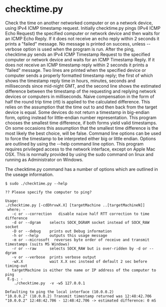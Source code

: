 # checktime.py
Check the time on another networked computer or on a network device, using IPv4 ICMP timestamp request.
Initially checktime.py pings (IPv4 ICMP Echo Request) the specified computer or network device and then
waits for an ICMP Echo Reply. If it does not receive an echo reply within 2 seconds it prints a "failed"
message. No message is printed on success, unless --verbose option is used when the program is run. After
the ping, checktime.py sends an IPv4 ICMP Timestamp Request to the specified computer or network device
and waits for an ICMP Timestamp Reply. If it does not receive an ICMP timestamp reply within 2 seconds it
prints a "failed" message. Two lines are printed when the specified device or computer sends a properly
formatted timestamp reply; the first of which shows the timestamp reply time in hours, minutes, seconds
and milliseconds since mid-night GMT, and the second line shows the estimated difference between the
timestamp of the requesting and replying network devices or computers in milliseconds. Naive compensation
in the form of half the round trip time (rtt) is applied to the calculated difference. This relies on the
assumption that the time out to and then back from the target device is equal. Some devices do not
return a timestamp in big-endian form, opting instead for little-endian number representation. This
program chooses the smallest time difference, if both forms yield valid timestamps. On some occasions
this assumption that the smallest time difference is the most likely the best choice, will be false.
Command line options can be used to force the timestamp to be interpreted either big or little endian.
Options are outlined by using the --help command line option. This program requires privileged access
to the network interface, except on Apple Mac OSX. This is normally provided by using the sudo command
on linux and running as Administrator on Windows.

The checktime.py command has a number of options which are outlined in the useage information.

```
$ sudo ./checktime.py --help

?? Please specify the computer to ping?

Usage:
./checktime.py [-cdDhrvwX.X] [targetMachine ..[targetMachineN]]
 where; -
   -c or --correction   disable naive half RTT correction to time difference
   -d or --dgram    selects SOCK_DGRAM socket instead of SOCK_RAW socket
   -D or --debug    prints out Debug information
   -h or --help     outputs this usage message
   -m or --microsoft  reverses byte order of receive and transmit timestamps (suits MS Windows)
   -r or --raw      selects SOCK_RAW but is over-ridden by -d or --dgram
   -v or --verbose  prints verbose output
   -wX.X            wait X.X sec instead of default 2 sec before timing-out
   targetMachine is either the name or IP address of the computer to ping
 E.g.; -
    ./checktime.py  -v -w5 127.0.0.1

Defaulting to ping the local interface (10.0.0.2)
"10.0.0.2" (10.0.0.2) Transmit timestamp returned was 12:48:42.706
"10.0.0.2" 12:48:42.706 - 12:48:42.706 -> estimated difference: 0 mS
```
